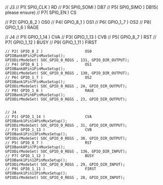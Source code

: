 


// J3
// P1( SPI0_CLK )                   RD
// P3( SPI0_SOMI )                  DB7
// P5( SPI0_SIMO )                  DB15( please ensure)
// P7( SPI0_EN )                    CS

// P2( GPIO_8_2 )                   OS0
// P4( GPIO_8_1 )                   OS1
// P6( GPIO_1_7 )                   OS2
// P8( GPIO_1_6 )                   RAGE


// J4
// P1( GPIO_1_14 )                  CVA
// P3( GPIO_1_13 )                  CVB
// P5( GPIO_8_7 )                   RST
// P7( GPIO_1_12 )                  BUSY
// P9( GPIO_1_11 )                  FIRST

    // P2( GPIO_8_2 )                   OS0
    GPIOBank8Pin2PinMuxSetup();
    GPIODirModeSet( SOC_GPIO_0_REGS , 131, GPIO_DIR_OUTPUT);
    // P4( GPIO_8_1 )                   OS1
    GPIOBank8Pin1PinMuxSetup();
    GPIODirModeSet( SOC_GPIO_0_REGS , 130, GPIO_DIR_OUTPUT);
    // P6( GPIO_1_7 )                   OS2
    GPIOBank1Pin7PinMuxSetup();
    GPIODirModeSet( SOC_GPIO_0_REGS , 24, GPIO_DIR_OUTPUT);
    // P8( GPIO_1_6 )                   RAGE
    GPIOBank1Pin6PinMuxSetup();
    GPIODirModeSet( SOC_GPIO_0_REGS , 23, GPIO_DIR_OUTPUT);


    // J4
    // P1( GPIO_1_14 )                  CVA
    GPIOBank1Pin14PinMuxSetup();
    GPIODirModeSet( SOC_GPIO_0_REGS , 31, GPIO_DIR_OUTPUT);
    // P3( GPIO_1_13 )                  CVB
    GPIOBank1Pin13PinMuxSetup();
    GPIODirModeSet( SOC_GPIO_0_REGS , 30, GPIO_DIR_OUTPUT);
    // P5( GPIO_8_7 )                   RST
    GPIOBank8Pin7PinMuxSetup();
    GPIODirModeSet( SOC_GPIO_0_REGS , 136, GPIO_DIR_INPUT);
    // P7( GPIO_1_12 )                  BUSY
    GPIOBank1Pin12PinMuxSetup();
    GPIODirModeSet( SOC_GPIO_0_REGS , 29, GPIO_DIR_INPUT);
    // P9( GPIO_1_11 )                  FIRST
    GPIOBank1Pin11PinMuxSetup();
    GPIODirModeSet( SOC_GPIO_0_REGS , 28, GPIO_DIR_INPUT);
